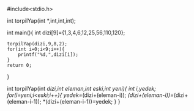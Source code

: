 #include<stdio.h>

int torpilYap(int *,int,int,int);

int main(){
	int dizi[9]={1,3,4,6,12,25,56,110,120};
	
	torpilYap(dizi,9,8,2);
	for(int i=0;i<9;i++){
		printf("%d,",dizi[i]);
	}
	return 0;
}

int torpilYap(int *dizi,int eleman,int eski,int yeni){
	int i,yedek;
	for(i=yeni;i<eski;i++){
		yedek=*(dizi+(eleman-i));
		*(dizi+(eleman-i))=*(dizi+(eleman-i-1));
		*(dizi+(eleman-i-1))=yedek;
	}
}
